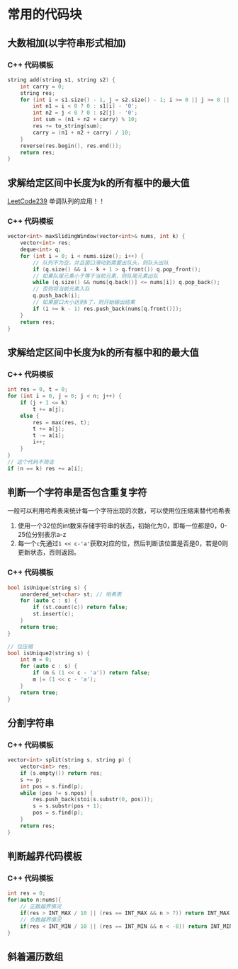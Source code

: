 # 常用的代码块

## 大数相加(以字符串形式相加)

### C++ 代码模板

```c++
string add(string s1, string s2) {
    int carry = 0;
    string res;
    for (int i = s1.size() - 1, j = s2.size() - 1; i >= 0 || j >= 0 || carry; i--, j--) {
        int n1 = i < 0 ? 0 : s1[i] - '0';
        int n2 = j < 0 ? 0 : s2[j] - '0';
        int sum = (n1 + n2 + carry) % 10;
        res += to_string(sum);
        carry = (n1 + n2 + carry) / 10;
    }
    reverse(res.begin(), res.end());
    return res;
}
```

## 求解给定区间中长度为k的所有框中的最大值

[LeetCode239](https://leetcode-cn.com/problems/sliding-window-maximum/) 单调队列的应用！！

### C++ 代码模板

```c++
vector<int> maxSlidingWindow(vector<int>& nums, int k) {
    vector<int> res;
    deque<int> q;
    for (int i = 0; i < nums.size(); i++) {
        // 队列不为空，并且窗口滑动到需要出队头，则队头出队
        if (q.size() && i - k + 1 > q.front()) q.pop_front();
        // 如果队尾元素小于等于当前元素，则队尾元素出队
        while (q.size() && nums[q.back()] <= nums[i]) q.pop_back();
        // 否则将当前元素入队
        q.push_back(i);
        // 如果窗口大小达到k了，则开始输出结果
        if (i >= k - 1) res.push_back(nums[q.front()]);
    }
    return res;
}
```

## 求解给定区间中长度为k的所有框中和的最大值

### C++ 代码模板

```c++
int res = 0, t = 0;
for (int i = 0, j = 0; j < n; j++) {
    if (j + 1 <= k)
        t += a[j];
    else {
        res = max(res, t);
        t += a[j];
        t -= a[i];
        i++;
    }
}
// 这个代码不简洁
if (n == k) res += a[i];
```

## 判断一个字符串是否包含重复字符

一般可以利用哈希表来统计每一个字符出现的次数，可以使用位压缩来替代哈希表<br>
1. 使用一个32位的int数来存储字符串的状态，初始化为0，即每一位都是0，0-25位分别表示a-z
2. 每一个`c`先通过`1 << c-'a'`获取对应的位，然后判断该位置是否是0，若是0则更新状态，否则返回。

### C++ 代码模板

```c++
bool isUnique(string s) {
    unordered_set<char> st; // 哈希表
    for (auto c : s) {
        if (st.count(c)) return false;
        st.insert(c);
    }
    return true;
}

// 位压缩
bool isUnique2(string s) {
    int m = 0;
    for (auto c : s) {
        if (m & (1 << c - 'a')) return false;
        m |= (1 << c - 'a');
    }
    return true;
}
```

## 分割字符串

### C++ 代码模板

```c++
vector<int> split(string s, string p) {
    vector<int> res;
    if (s.empty()) return res;
    s += p;
    int pos = s.find(p);
    while (pos != s.npos) {
        res.push_back(stoi(s.substr(0, pos)));
        s = s.substr(pos + 1);
        pos = s.find(p);
    }
    return res;
}
```

## 判断越界代码模板

### C++ 代码模板

```c++
int res = 0;
for(auto n:nums){
    // 正数越界情况
    if(res > INT_MAX / 10 || (res == INT_MAX && n > 7)) return INT_MAX;
    // 负数越界情况
    if(res < INT_MIN / 10 || (res == INT_MIN && n < -8)) return INT_MIN;
}
```

## 斜着遍历数组
